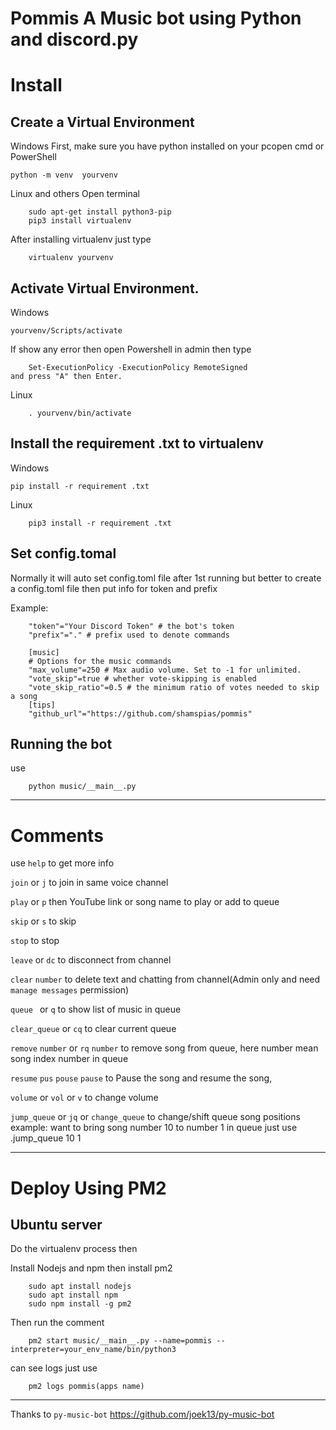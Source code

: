 # Pommis A Music bot using Python and discord.py

# Install

## Create a Virtual Environment

Windows First, make sure you have python installed on your pcopen cmd or PowerShell
	
	python -m venv  yourvenv
		
Linux and others Open terminal
	
        sudo apt-get install python3-pip
        pip3 install virtualenv
	
After installing virtualenv just type

        virtualenv yourvenv

## Activate Virtual Environment.

Windows
	
	yourvenv/Scripts/activate
		
If show any error then open Powershell in admin
then type

        Set-ExecutionPolicy -ExecutionPolicy RemoteSigned
	and press "A" then Enter.

Linux

        . yourvenv/bin/activate

## Install the requirement .txt to virtualenv

Windows
	
	pip install -r requirement .txt

Linux
	
        pip3 install -r requirement .txt

## Set config.tomal
Normally it will auto set config.toml file after 1st running 
but better to create a config.toml file then put info for token and prefix 

Example:

        "token"="Your Discord Token" # the bot's token
        "prefix"="." # prefix used to denote commands
        
        [music]
        # Options for the music commands
        "max_volume"=250 # Max audio volume. Set to -1 for unlimited.
        "vote_skip"=true # whether vote-skipping is enabled
        "vote_skip_ratio"=0.5 # the minimum ratio of votes needed to skip a song
        [tips]
        "github_url"="https://github.com/shamspias/pommis"
        

## Running the bot

use 

        python music/__main__.py

-------------------------------
# Comments

use `help` to get more info

`join` or `j` to join in same voice channel

`play` or `p` then YouTube link or song name to 
play or add to queue

`skip` or `s` to skip

`stop` to stop

`leave` or `dc` to disconnect from channel

`clear` `number` to delete text and chatting from channel(Admin only and need `manage messages` permission)

`queue ` or `q` to show list of music in queue

`clear_queue` or `cq` to clear current queue

`remove` `number` or `rq` `number`  to remove song from queue,
here number mean song index number in queue

`resume`  `pus` `pouse`  `pause` to Pause the song and resume the song,

`volume` or `vol` or `v` to change volume

`jump_queue` or `jq`  or `change_queue` to change/shift queue song positions 
example: want to bring song number 10 to number 1 in queue just use .jump_queue 10 1

-------------------
# Deploy Using PM2

## Ubuntu server

Do the virtualenv process
then

Install Nodejs and npm then install pm2

        sudo apt install nodejs
        sudo apt install npm
        sudo npm install -g pm2
Then run the comment

        pm2 start music/__main__.py --name=pommis --interpreter=your_env_name/bin/python3

can see logs just use
        
        pm2 logs pommis(apps name)

---------------------------------



Thanks to `py-music-bot`
https://github.com/joek13/py-music-bot
